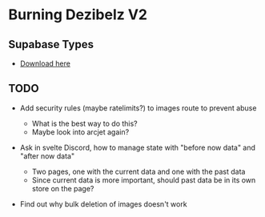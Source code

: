 # Burning Dezibelz V2

## Supabase Types

- [Download here](https://supabase.com/dashboard/project/oboimzyiexjbewvrnxvx/api?page=tables-intro)

## TODO

- Add security rules (maybe ratelimits?) to images route to prevent abuse

  - What is the best way to do this?
  - Maybe look into arcjet again?

- Ask in svelte Discord, how to manage state with "before now data" and "after now data"

  - Two pages, one with the current data and one with the past data
  - Since current data is more important, should past data be in its own store on the page?

- Find out why bulk deletion of images doesn't work
